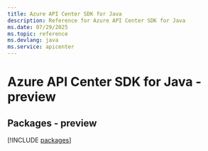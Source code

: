 ```yaml
---
title: Azure API Center SDK for Java
description: Reference for Azure API Center SDK for Java
ms.date: 07/29/2025
ms.topic: reference
ms.devlang: java
ms.service: apicenter
---
```

# Azure API Center SDK for Java - preview
## Packages - preview
[!INCLUDE [packages](api-center-index.md)]